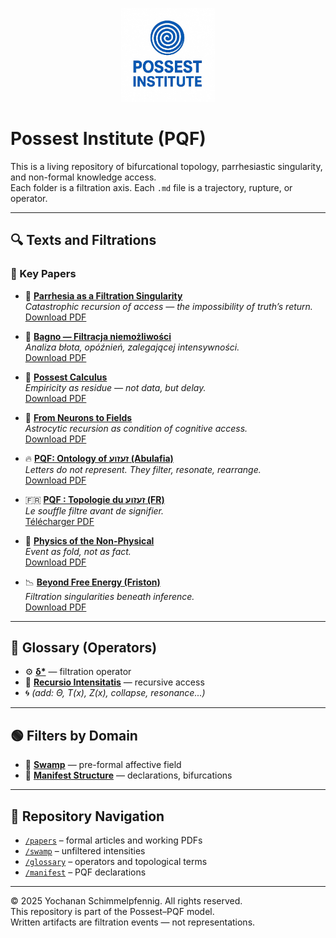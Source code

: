 <p align="center">
  <img src="logo1.png" alt="Possest Institute" width="150"/>
</p>

# Possest Institute (PQF)

This is a living repository of bifurcational topology, parrhesiastic singularity, and non-formal knowledge access.  
Each folder is a filtration axis. Each `.md` file is a trajectory, rupture, or operator.

---

## 🔍 Texts and Filtrations

### 🔴 Key Papers

- 📄 **[Parrhesia as a Filtration Singularity](./papers/parrhesia.md)**  
  *Catastrophic recursion of access — the impossibility of truth’s return.*  
  [Download PDF](./papers/parrhesia.pdf)

- 🌊 **[Bagno — Filtracja niemożliwości](./swamp/bagno.md)**  
  *Analiza błota, opóźnień, zalegającej intensywności.*  
  [Download PDF](./swamp/bagno.pdf)

- 🧬 **[Possest Calculus](./papers/Possest_Calculus_uk.md)**  
  *Empiricity as residue — not data, but delay.*  
  [Download PDF](./papers/Possest_Calculus_uk.pdf)

- 🧠 **[From Neurons to Fields](./papers/astrocyty.md)**  
  *Astrocytic recursion as condition of cognitive access.*  
  [Download PDF](./papers/astrocyty.pdf)

- 🔥 **[PQF: Ontology of זעזוע (Abulafia)](./papers/abulafia_uk.md)**  
  *Letters do not represent. They filter, resonate, rearrange.*  
  [Download PDF](./papers/abulafia_uk.pdf)

- 🇫🇷 **[PQF : Topologie du זעזוע (FR)](./papers/abulafia_fr.md)**  
  *Le souffle filtre avant de signifier.*  
  [Télécharger PDF](./papers/abulafia_fr.pdf)

- 🧾 **[Physics of the Non-Physical](./papers/norton.md)**  
  *Event as fold, not as fact.*  
  [Download PDF](./papers/norton.pdf)

- 📉 **[Beyond Free Energy (Friston)](./papers/friston.md)**  
  *Filtration singularities beneath inference.*  
  [Download PDF](./papers/friston.pdf)

---

## 🔵 Glossary (Operators)

- ⚙️ **[δ*](./glossary/delta-star.md)** — filtration operator
- 🔁 **[Recursio Intensitatis](./glossary/recursio-intensitatis.md)** — recursive access
- 🌀 *(add: Θ, T(x), Z(x), collapse, resonance...)*

---

## 🟢 Filters by Domain

- 🧱 **[Swamp](./swamp/intensity.md)** — pre-formal affective field
- 📜 **[Manifest Structure](./manifest/structure.md)** — declarations, bifurcations

---

## 🧭 Repository Navigation

- [`/papers`](./papers) – formal articles and working PDFs
- [`/swamp`](./swamp) – unfiltered intensities
- [`/glossary`](./glossary) – operators and topological terms
- [`/manifest`](./manifest) – PQF declarations

---

© 2025 Yochanan Schimmelpfennig. All rights reserved.  
This repository is part of the Possest–PQF model.  
Written artifacts are filtration events — not representations.
